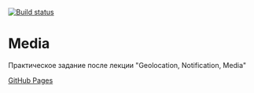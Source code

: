 [![Build status](https://ci.appveyor.com/api/projects/status/1i37av01q4kbaax0/branch/main?svg=true)](https://ci.appveyor.com/project/Sapogoha/ahj-10-media/branch/main)

# Media

Практическое задание после лекции "Geolocation, Notification, Media"

[GitHub Pages](https://sapogoha.github.io/ahj-10-media/)

